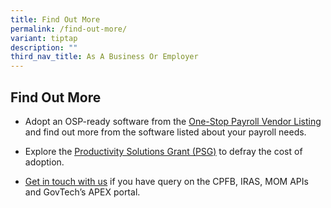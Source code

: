 ```yaml
---
title: Find Out More
permalink: /find-out-more/
variant: tiptap
description: ""
third_nav_title: As A Business Or Employer
---
```

<h2>Find Out More</h2>
<ul data-tight="true" class="tight">
<li>
<p>Adopt an OSP-ready software from the <a href="https://staging.d2nyvm7cspqo8.amplifyapp.com/osp-vendor-listing/" rel="noopener nofollow" target="_blank"><u>One-Stop Payroll Vendor Listing</u></a> and
find out more from the software listed about your payroll needs.</p>
</li>
<li>
<p>Explore the <a href="https://www.enterprisesg.gov.sg/financial-support/productivity-solutions-grant" rel="noopener noreferrer nofollow" target="_blank"><u>Productivity Solutions Grant (PSG)</u></a> to
defray the cost of adoption.</p>
</li>
<li>
<p><a href="https://staging.d2nyvm7cspqo8.amplifyapp.com/support/" rel="noopener nofollow" target="_blank"><u>Get in touch with us</u></a> if
you have query on the CPFB, IRAS, MOM APIs and GovTech’s APEX portal. &nbsp;</p>
</li>
</ul>
<p></p>
